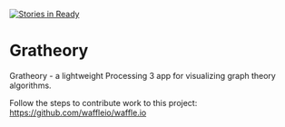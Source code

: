 [![Stories in Ready](https://badge.waffle.io/molinab297/Gratheory.png?label=ready&title=Ready)](https://waffle.io/molinab297/Gratheory)
# Gratheory
Gratheory - a lightweight Processing 3 app for visualizing graph theory algorithms.

Follow the steps to contribute work to this project: https://github.com/waffleio/waffle.io
